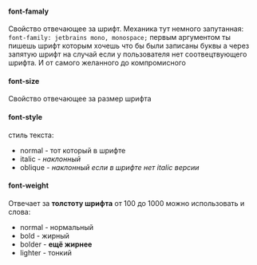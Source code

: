 #### font-famaly
Свойство отвечающее за шрифт. Механика тут немного запутанная:
`font-family: jetbrains mono, monospace;` первым аргументом ты пишешь шрифт которым хочешь что бы были записаны буквы а через запятую шрифт на случай если у пользователя нет соотвецтвующего шрифта. И от самого желанного до компромисного
#### font-size
Свойство отвечающее за размер шрифта 
#### font-style
стиль текста:
- normal - тот который в шрифте
- italic - *наклонный*
- oblique - *наклонный если в шрифте нет italic версии*
#### font-weight
Отвечает за **толстоту шрифта** от 100 до 1000 можно использовать и слова:
- normal - нормальный
- bold - жирный
- bolder - **ещё жирнее**
- lighter - тонкий
